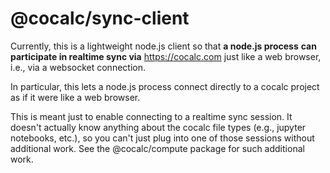 # @cocalc/sync\-client

Currently, this is a  lightweight node.js client so that **a node.js process**
**can participate in realtime sync via** https://cocalc.com just like a web browser, i.e., via a websocket connection.

In particular, this lets a node.js process connect directly to a cocalc project as if it were like a web browser.

This is meant just to enable connecting to a realtime sync session.  It doesn't actually know anything about the cocalc file types \(e.g., jupyter notebooks, etc.\), so you can't just plug into one of those sessions without additional work. See the @cocalc/compute package for such additional work.

